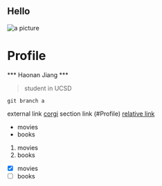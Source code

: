 ## Hello
![a picture](https://myoctocat.com/assets/images/base-octocat.svg)
# Profile
*** Haonan Jiang ***
> student in UCSD
```
git branch a
```
external link [corgi](https://images.app.goo.gl/DNHbU6v1sWYoiJjk6)
section link (#Profile)
[relative link](README.md)
- movies
- books
1. movies
2. books
- [x] movies
- [ ] books